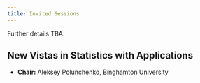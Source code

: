 ```yaml
---
title: Invited Sessions
---
```


Further details TBA.

## New Vistas in Statistics with Applications

* **Chair:** Aleksey Polunchenko, Binghamton University

